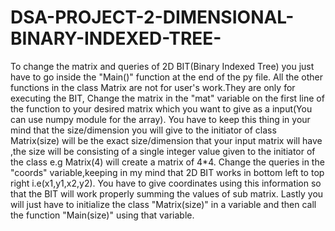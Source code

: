# DSA-PROJECT-2-DIMENSIONAL-BINARY-INDEXED-TREE-
To change the matrix and queries of 2D BIT(Binary Indexed Tree) you just have to go inside the "Main()" function at the end of the py file. 
All the other functions in the class Matrix are not for user's work.They are only for executing the BIT,
Change the matrix in the "mat" variable on the first line of the function to your desired matrix which you want to give as a input(You can use numpy module for the array).
You have to keep this thing in your mind that the size/dimension you will give to the initiator of class Matrix(size) will be the exact size/dimension that your input matrix will have ,the size will be consisting of a single integer value given to the initiator of the class e.g Matrix(4) will create a matrix of 4*4.
Change the queries in the "coords" variable,keeping in my mind that 2D BIT works in bottom left to top right i.e(x1,y1,x2,y2).
You have to give coordinates using this information so that the BIT will work properly summing the values of sub matrix.
Lastly you will just have to initialize the class "Matrix(size)" in a variable and then call the function "Main(size)" using that variable.
